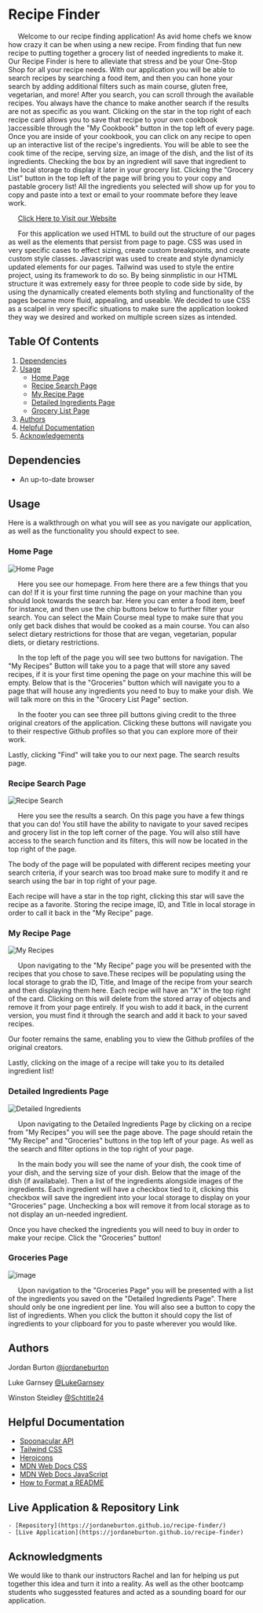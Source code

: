 # Recipe Finder
&nbsp;&nbsp;&nbsp;&nbsp; Welcome to our recipe finding application! As avid home chefs we know how crazy it can be when using a new recipe. From finding that fun new recipe to putting together a grocery list of needed ingredients to make it.
Our Recipe Finder is here to alleviate that stress and be your One-Stop Shop for all your recipe needs. With our application you will be able to search recipes by searching a food item, and then you can hone your search by adding additional filters such as main course, gluten free, vegetarian, and more! After you search, you can scroll through the available recipes. You always have the chance to make another search if the results are not as specific as you want. Clicking on the star in the top right of each recipe card allows you to save that recipe to your own cookbook )accessible through the "My Cookbook" button in the top left of every page. Once you are inside of your cookbook, you can click on any recipe to open up an interactive list of the recipe's ingredients. You will be able to see the cook time of the recipe, serving size, an image of the dish, and the list of its ingredients. Checking the box by an ingredient will save that ingredient to the local storage to display it later in your grocery list. Clicking the "Grocery List" button in the top left of the page will bring you to your copy and pastable grocery list! All the ingredients you selected will show up for you to copy and paste into a text or email to your roommate before they leave work. 

&nbsp;&nbsp;&nbsp;&nbsp; [Click Here to Visit our Website](https://jordaneburton.github.io/recipe-finder/)

&nbsp;&nbsp;&nbsp;&nbsp; For this application we used HTML to build out the structure of our pages as well as the elements that persist from page to page. CSS was used in very specific cases to effect sizing, create custom breakpoints, and create custom style classes. Javascript was used to create and style dynamicly updated elements for our pages. Tailwind was used to style the entire project, using its framework to do so. By being sinmplistic in our HTML structure it was extremely easy for three people to code side by side, by using the dynamically created elements both styling and functionality of the pages became more fluid, appealing, and useable. We decided to use CSS as a scalpel in very specific situations to make sure the application looked they way we desired and worked on multiple screen sizes as intended. 


## Table Of Contents
  1. [Dependencies](#deps)
  2. [Usage](#use)
     - [Home Page](#home)
     - [Recipe Search Page](#search)
     - [My Recipe Page](#saved)
     - [Detailed Ingredients Page](#ingredient)
     - [Grocery List Page](#groceries)
  3. [Authors](#authors)
  4. [Helpful Documentation](#docs)
  5. [Acknowledgements](#credits)

## <a name="deps"></a> Dependencies

- An up-to-date browser

## <a name="use"></a> Usage
Here is a walkthrough on what you will see as you navigate our application, as well as the functionality you should expect to see. 

### <a name="home"></a> Home Page
![Home Page](https://github.com/jordaneburton/recipe-finder/assets/153530625/6638d8b2-ddb9-4e25-b516-5019dbafd5f5)

&nbsp;&nbsp;&nbsp;&nbsp; Here you see our homepage. From here there are a few things that you can do! If it is your first time running the page on your machine than you should look towards the search bar. Here you can enter a food item, beef for instance, and then use the chip buttons below to further filter your search. You can select the Main Course meal type to make sure that you only get back dishes that would be cooked as a main course. You can also select dietary restrictions for those that are vegan, vegetarian, popular diets, or dietary restrictions. 

&nbsp;&nbsp;&nbsp;&nbsp; In the top left of the page you will see two buttons for navigation. The "My Recipes" Button will take you to a page that will store any saved recipes, if it is your first time opening the page on your machine this will be empty. Below that is the "Groceries" button which will navigate you to a page that will house any ingredients you need to buy to make your dish. We will talk more on this in the "Grocery List Page" section. 

&nbsp;&nbsp;&nbsp;&nbsp; In the footer you can see three pill buttons giving credit to the three original creators of the application. Clicking these buttons will navigate you to their respective Github profiles so that you can explore more of their work. 

Lastly, clicking "Find" will take you to our next page. The search results page. 

### <a name="search"></a> Recipe Search Page
![Recipe Search](https://github.com/jordaneburton/recipe-finder/assets/153530625/ca6322c9-2210-4749-a407-12550c9beb30)


&nbsp;&nbsp;&nbsp;&nbsp; Here you see the results a search. On this page you have a few things that you can do! You still have the ability to navigate to your saved recipes and grocery list in the top left corner of the page. You will also still have access to the search function and its filters, this will now be located in the top right of the page. 

The body of the page will be populated with different recipes meeting your search criteria, if your search was too broad make sure to modify it and re search using the bar in top right of your page. 

Each recipe will have a star in the top right, clicking this star will save the recipe as a favorite. Storing the recipe image, ID, and Title in local storage in order to call it back in the "My Recipe" page. 

### <a name="saved"></a> My Recipe Page
![My Recipes](https://github.com/jordaneburton/recipe-finder/assets/153530625/eff2efed-f24e-4f00-844b-122ac1df384e)

&nbsp;&nbsp;&nbsp;&nbsp; Upon navigating to the "My Recipe" page you will be presented with the recipes that you chose to save.These recipes will be populating using the local storage to grab the ID, Title, and Image of the recipe from your search and then displaying them here.  Each recipe will have an "X" in the top right of the card. Clicking on this will delete from the stored array of objects and remove it from your page entirely. If you wish to add it back, in the current version, you must find it through the search and add it back to your saved recipes. 

Our footer remains the same, enabling you to view the Github profiles of the original creators. 

Lastly, clicking on the image of a recipe will take you to its detailed ingredient list! 

### <a name="ingredient"></a> Detailed Ingredients Page
![Detailed Ingredients](https://github.com/jordaneburton/recipe-finder/assets/153530625/b5a3f5b2-ecb3-4853-a468-ffb1a04a8ecd)


&nbsp;&nbsp;&nbsp;&nbsp; Upon navigating to the Detailed Ingredients Page by clicking on a recipe from "My Recipes" you will see the page above. The page should retain the "My Recipe" and "Groceries" buttons in the top left of your page. As well as the search and filter options in the top right of your page. 

&nbsp;&nbsp;&nbsp;&nbsp; In the main body you will see the name of your dish, the cook time of your dish, and the serving size of your dish. Below that the image of the dish (if availabale). Then a list of the ingredients alongside images of the ingredients. Each ingredient will have a checkbox tied to it, clicking this checkbox will save the ingredient into your local storage to display on your "Groceries" page. Unchecking a box will remove it from local storage as to not display an un-needed ingredient. 

Once you have checked the ingredients you will need to buy in order to make your recipe. Click the "Groceries" button! 

### <a name="groceries"></a> Groceries Page
![image](https://github.com/jordaneburton/recipe-finder/assets/153530625/a0d8d4ad-5a80-49c4-b5c7-18588cffbf7d)


&nbsp;&nbsp;&nbsp;&nbsp; Upon navigation to the "Groceries Page" you will be presented with a list of the ingredients you saved on the "Detailed Ingredients Page". There should only be one ingredient per line. You will also see a button to copy the list of ingredients. When you click the button it should copy the list of ingredients to your clipboard for you to paste wherever you would like. 


## <a name="authors"></a> Authors

Jordan Burton 
[@jordaneburton](https://github.com/jordaneburton)

Luke Garnsey
[@LukeGarnsey](https://github.com/LukeGarnsey)

Winston Steidley
[@Schtitle24](https://github.com/Schtitle24)

## <a name="docs"></a> Helpful Documentation

 - [Spoonacular API](https://spoonacular.com/food-api/docs)
 - [Tailwind CSS](https://tailwindcss.com/docs/installation/play-cdn)
 - [Heroicons](https://heroicons.com/)
 - [MDN Web Docs CSS](https://developer.mozilla.org/en-US/docs/Web/CSS) 
 - [MDN Web Docs JavaScript](https://developer.mozilla.org/en-US/docs/Web/JavaScript)
 - [How to Format a README](https://www.freecodecamp.org/news/how-to-write-a-good-readme-file/)

## <a name="credits"></a> Live Application & Repository Link
    - [Repository](https://jordaneburton.github.io/recipe-finder/)
    - [Live Application](https://jordaneburton.github.io/recipe-finder)
    

## <a name="credits"></a> Acknowledgments

We would like to thank our instructors Rachel and Ian for helping us put together this idea and turn it into a reality. As well as the other bootcamp students who suggessted features and acted as a sounding board for our application. 
